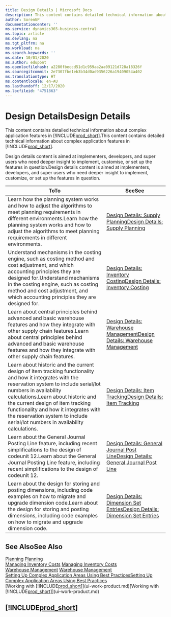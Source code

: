 ```yaml
---
title: Design Details | Microsoft Docs
description: This content contains detailed technical information about complex application features in Business Central.
author: SorenGP
documentationcenter: ''
ms.service: dynamics365-business-central
ms.topic: article
ms.devlang: na
ms.tgt_pltfrm: na
ms.workload: na
ms.search.keywords: ''
ms.date: 10/01/2020
ms.author: edupont
ms.openlocfilehash: a2280fbeccd51d1c959aa2aa09121d728a18326f
ms.sourcegitcommit: 2e7307fbe1eb3b34d0ad9356226a19409054a402
ms.translationtype: HT
ms.contentlocale: en-AU
ms.lasthandoff: 12/17/2020
ms.locfileid: "4751863"
---
```

# <a name="design-details"></a><span data-ttu-id="59f7c-103">Design Details</span><span class="sxs-lookup"><span data-stu-id="59f7c-103">Design Details</span></span>
<span data-ttu-id="59f7c-104">This content contains detailed technical information about complex application features in [!INCLUDE[prod_short](includes/prod_short.md)].</span><span class="sxs-lookup"><span data-stu-id="59f7c-104">This content contains detailed technical information about complex application features in [!INCLUDE[prod_short](includes/prod_short.md)].</span></span>  

 <span data-ttu-id="59f7c-105">Design details content is aimed at implementers, developers, and super users who need deeper insight to implement, customise, or set up the features in question.</span><span class="sxs-lookup"><span data-stu-id="59f7c-105">Design details content is aimed at implementers, developers, and super users who need deeper insight to implement, customize, or set up the features in question.</span></span>  

|<span data-ttu-id="59f7c-106">**To**</span><span class="sxs-lookup"><span data-stu-id="59f7c-106">**To**</span></span>|<span data-ttu-id="59f7c-107">**See**</span><span class="sxs-lookup"><span data-stu-id="59f7c-107">**See**</span></span>|  
|------------|-------------|  
|<span data-ttu-id="59f7c-108">Learn how the planning system works and how to adjust the algorithms to meet planning requirements in different environments.</span><span class="sxs-lookup"><span data-stu-id="59f7c-108">Learn how the planning system works and how to adjust the algorithms to meet planning requirements in different environments.</span></span>|[<span data-ttu-id="59f7c-109">Design Details: Supply Planning</span><span class="sxs-lookup"><span data-stu-id="59f7c-109">Design Details: Supply Planning</span></span>](design-details-supply-planning.md)|  
|<span data-ttu-id="59f7c-110">Understand mechanisms in the costing engine, such as costing method and cost adjustment, and which accounting principles they are designed for.</span><span class="sxs-lookup"><span data-stu-id="59f7c-110">Understand mechanisms in the costing engine, such as costing method and cost adjustment, and which accounting principles they are designed for.</span></span>|[<span data-ttu-id="59f7c-111">Design Details: Inventory Costing</span><span class="sxs-lookup"><span data-stu-id="59f7c-111">Design Details: Inventory Costing</span></span>](design-details-inventory-costing.md)|  
|<span data-ttu-id="59f7c-112">Learn about central principles behind advanced and basic warehouse features and how they integrate with other supply chain features.</span><span class="sxs-lookup"><span data-stu-id="59f7c-112">Learn about central principles behind advanced and basic warehouse features and how they integrate with other supply chain features.</span></span>|[<span data-ttu-id="59f7c-113">Design Details: Warehouse Management</span><span class="sxs-lookup"><span data-stu-id="59f7c-113">Design Details: Warehouse Management</span></span>](design-details-warehouse-management.md)|  
|<span data-ttu-id="59f7c-114">Learn about historic and the current design of item tracking functionality and how it integrates with the reservation system to include serial/lot numbers in availability calculations.</span><span class="sxs-lookup"><span data-stu-id="59f7c-114">Learn about historic and the current design of item tracking functionality and how it integrates with the reservation system to include serial/lot numbers in availability calculations.</span></span>|[<span data-ttu-id="59f7c-115">Design Details: Item Tracking</span><span class="sxs-lookup"><span data-stu-id="59f7c-115">Design Details: Item Tracking</span></span>](design-details-item-tracking.md)|  
|<span data-ttu-id="59f7c-116">Learn about the General Journal Posting Line feature, including recent simplifications to the design of codeunit 12.</span><span class="sxs-lookup"><span data-stu-id="59f7c-116">Learn about the General Journal Posting Line feature, including recent simplifications to the design of codeunit 12.</span></span>|[<span data-ttu-id="59f7c-117">Design Details: General Journal Post Line</span><span class="sxs-lookup"><span data-stu-id="59f7c-117">Design Details: General Journal Post Line</span></span>](design-details-general-journal-post-line.md)|
|<span data-ttu-id="59f7c-118">Learn about the design for storing and posting dimensions, including code examples on how to migrate and upgrade dimension code.</span><span class="sxs-lookup"><span data-stu-id="59f7c-118">Learn about the design for storing and posting dimensions, including code examples on how to migrate and upgrade dimension code.</span></span>|[<span data-ttu-id="59f7c-119">Design Details: Dimension Set Entries</span><span class="sxs-lookup"><span data-stu-id="59f7c-119">Design Details: Dimension Set Entries</span></span>](design-details-dimension-set-entries.md)| 

## <a name="see-also"></a><span data-ttu-id="59f7c-120">See Also</span><span class="sxs-lookup"><span data-stu-id="59f7c-120">See Also</span></span>  
 <span data-ttu-id="59f7c-121">[Planning](production-planning.md) </span><span class="sxs-lookup"><span data-stu-id="59f7c-121">[Planning](production-planning.md) </span></span>  
 <span data-ttu-id="59f7c-122">[Managing Inventory Costs](finance-manage-inventory-costs.md) </span><span class="sxs-lookup"><span data-stu-id="59f7c-122">[Managing Inventory Costs](finance-manage-inventory-costs.md) </span></span>  
 <span data-ttu-id="59f7c-123">[Warehouse Management](warehouse-manage-warehouse.md) </span><span class="sxs-lookup"><span data-stu-id="59f7c-123">[Warehouse Management](warehouse-manage-warehouse.md) </span></span>  
 [<span data-ttu-id="59f7c-124">Setting Up Complex Application Areas Using Best Practices</span><span class="sxs-lookup"><span data-stu-id="59f7c-124">Setting Up Complex Application Areas Using Best Practices</span></span>](set-up-complex-application-areas-using-best-practices.md)  
 <span data-ttu-id="59f7c-125">[Working with [!INCLUDE[prod_short](includes/prod_short.md)]](ui-work-product.md)</span><span class="sxs-lookup"><span data-stu-id="59f7c-125">[Working with [!INCLUDE[prod_short](includes/prod_short.md)]](ui-work-product.md)</span></span>

 ## [!INCLUDE[prod_short](includes/free_trial_md.md)]  
